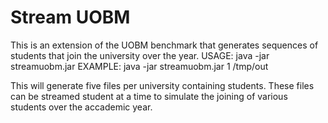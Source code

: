 # Stream UOBM

This is an extension of the UOBM benchmark that generates sequences of students that join the university over the year.
USAGE: java -jar streamuobm.jar <num of universities> <output>
EXAMPLE: java -jar streamuobm.jar 1 /tmp/out

This will generate five files per university containing students. These files can be streamed student at a time to simulate the joining of various students over the accademic year.
